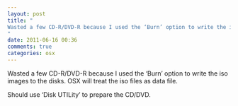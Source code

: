 ```yaml
---
layout: post
title: "
Wasted a few CD-R/DVD-R because I used the ‘Burn’ option to write the iso images to the disks. OSX will treat the iso files as data file.
"
date: 2011-06-16 00:36
comments: true
categories: osx
---
```


Wasted a few CD-R/DVD-R because I used the ‘Burn’ option to write the iso images to the disks. OSX will treat the iso files as data file.


Should use ‘Disk UTILity’ to prepare the CD/DVD.

